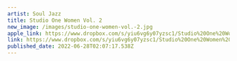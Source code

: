 ```yaml
---
artist: Soul Jazz
title: Studio One Women Vol. 2
new_image: /images/studio-one-women-vol.-2.jpg
apple_link: https://www.dropbox.com/s/yiu6vg6y07yzsc1/Studio%20One%20Women%20Vol.%202.zip?dl=1
link: https://www.dropbox.com/s/yiu6vg6y07yzsc1/Studio%20One%20Women%20Vol.%202.zip?dl=1
published_date: 2022-06-28T02:07:17.538Z
---
```

